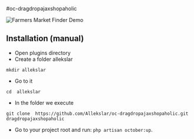 #oc-dragdropajaxshopaholic

![Farmers Market Finder Demo](DragdropAjax.gif)
## Installation (manual)

* Open plugins directory  
* Create a folder allekslar
```shell 
mkdir allekslar
```
* Go to it
```shell 
cd  allekslar
```
* In the folder we execute
```shell 
git clone  https://github.com/Allekslar/oc-dragdropajaxshopaholic.git dragdropajaxshopaholic
```

* Go to your project root and run: `php artisan october:up`.
